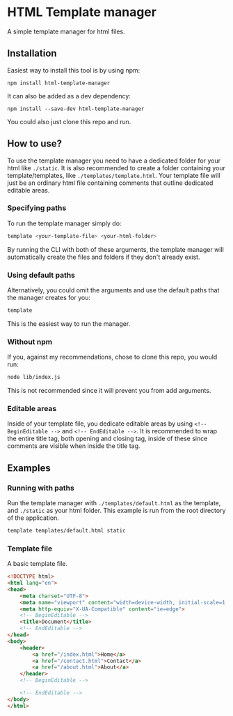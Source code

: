 # HTML Template manager

A simple template manager for html files.

## Installation

Easiest way to install this tool is by using npm:
```
npm install html-template-manager
```

It can also be added as a dev dependency:
```
npm install --save-dev html-template-manager
```

You could also just clone this repo and run.

## How to use?

To use the template manager you need to have a dedicated folder for your html like ```./static```. It is also recommended to create a folder containing your template/templates, like ```./templates/template.html```. Your template file will just be an ordinary html file containing comments that outline dedicated editable areas. 

### Specifying paths
To run the template manager simply do:
```bash
template <your-template-file> <your-html-folder>
```
By running the CLI with both of these arguments, the template manager will automatically create the files and folders if they don't already exist.

### Using default paths
Alternatively, you could omit the arguments and use the default paths that the manager creates for you:
```bash
template
```
This is the easiest way to run the manager.

### Without npm
If you, against my recommendations, chose to clone this repo, you would run:
```bash
node lib/index.js
```
This is not recommended since it will prevent you from add arguments.

### Editable areas

Inside of your template file, you dedicate editable areas by using ```<!-- BeginEditable -->``` and ```<!-- EndEditable -->```. It is recommended to wrap the entire title tag, both opening and closing tag, inside of these since comments are visible when inside the title tag.

## Examples

### Running with paths
Run the template manager with ```./templates/default.html``` as the template, and ```./static``` as your html folder. This example is run from the root directory of the application.
```bash
template templates/default.html static
```

### Template file
A basic template file.
```html
<!DOCTYPE html>
<html lang="en">
<head>
	<meta charset="UTF-8">
	<meta name="viewport" content="width=device-width, initial-scale=1.0">
	<meta http-equiv="X-UA-Compatible" content="ie=edge">
	<!-- BeginEditable -->
	<title>Document</title>
	<!-- EndEditable -->
</head>
<body>
	<header>
		<a href="/index.html">Home</a>
		<a href="/contact.html">Contact</a>
		<a href="/about.html">About</a>
	</header>
	<!-- BeginEditable -->

	<!-- EndEditable -->
</body>
</html>
```